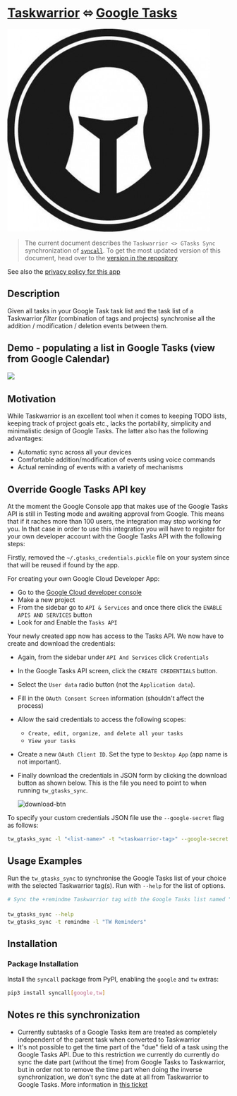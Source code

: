 # [Taskwarrior](https://taskwarrior.org/) ⬄ [Google Tasks](https://support.google.com/tasks/answer/7675772)

![](/images/taskwarrior.png)

> The current document describes the `Taskwarrior <> GTasks Sync`
> synchronization of [`syncall`](https://github.com/bergercookie/syncall). To
> get the most updated version of this document, head over to the [version in
> the
> repository](https://github.com/bergercookie/syncall/blob/master/readme-tw-gtasks.md)

See also the [privacy policy for this app](https://bergercookie.dev/tw-gtasks-sync-privacy-policy)

## Description

Given all tasks in your Google Task task list and the task list of a Taskwarrior
_filter_ (combination of tags and projects) synchronise all the addition /
modification / deletion events between them.

## Demo - populating a list in Google Tasks (view from Google Calendar)

![](/images/tw-gtasks-sync/tw_gtasks_sync.gif)

## Motivation

While Taskwarrior is an excellent tool when it comes to keeping TODO lists,
keeping track of project goals etc., lacks the portability, simplicity and
minimalistic design of Google Tasks. The latter also has the following
advantages:

- Automatic sync across all your devices
- Comfortable addition/modification of events using voice commands
- Actual reminding of events with a variety of mechanisms

## Override Google Tasks API key

At the moment the Google Console app that makes use of the Google Tasks API is
still in Testing mode and awaiting approval from Google. This means that if it
raches more than 100 users, the integration may stop working for you. In that
case in order to use this integration you will have to register for your own
developer account with the Google Tasks API with the following steps:

Firstly, removed the `~/.gtasks_credentials.pickle` file on your system since that
will be reused if found by the app.

For creating your own Google Cloud Developer App:

- Go to the [Google Cloud developer console](tw-gtasks-integration-test)
- Make a new project
- From the sidebar go to `API & Services` and once there click the `ENABLE APIS AND SERVICES` button
- Look for and Enable the `Tasks API`

Your newly created app now has access to the Tasks API. We now have to create
and download the credentials:

- Again, from the sidebar under `API And Services` click `Credentials`
- In the Google Tasks API screen, click the `CREATE CREDENTIALS` button.
- Select the `User data` radio button (not the `Application data`).
- Fill in the `OAuth Consent Screen` information (shouldn't affect the process)
- Allow the said credentials to access the following scopes:
  - `Create, edit, organize, and delete all your tasks`
  - `View your tasks`
- Create a new `OAuth Client ID`. Set the type to `Desktop App` (app name is not
  important).
- Finally download the credentials in JSON form by clicking the download button
  as shown below. This is the file you need to point to when running
  `tw_gtasks_sync`.

  ![download-btn](misc/gcal-json-btn.png)

To specify your custom credentials JSON file use the `--google-secret` flag as follows:

```sh
tw_gtasks_sync -l "<list-name>" -t "<taskwarrior-tag>" --google-secret "<path/to/downloaded/json/file>"
```

## Usage Examples

Run the `tw_gtasks_sync` to synchronise the Google Tasks list of your choice with
the selected Taskwarrior tag(s). Run with `--help` for the list of options.

```sh
# Sync the +remindme Taskwarrior tag with the Google Tasks list named "TW Reminders"

tw_gtasks_sync --help
tw_gtasks_sync -t remindme -l "TW Reminders"
```

## Installation

### Package Installation

Install the `syncall` package from PyPI, enabling the `google` and `tw`
extras:

```sh
pip3 install syncall[google,tw]
```

## Notes re this synchronization

- Currently subtasks of a Google Tasks item are treated as completely
  independent of the parent task when converted to Taskwarrior
- It's not possible to get the time part of the "due" field of a task using the
  Google Tasks API. Due to this restriction we currently do currently do sync
  the date part (without the time) from Google Tasks to Taskwarrior, but in
  order not to remove the time part when doing the inverse synchronization, we
  don't sync the date at all from Taskwarrior to Google Tasks. More
  information in [this ticket](https://issuetracker.google.com/u/1/issues/128979662)
